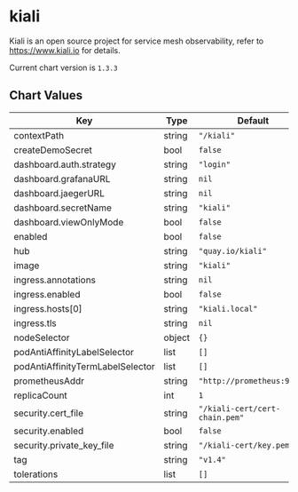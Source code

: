 kiali
=====
Kiali is an open source project for service mesh observability, refer to https://www.kiali.io for details.

Current chart version is `1.3.3`





## Chart Values

| Key | Type | Default | Description |
|-----|------|---------|-------------|
| contextPath | string | `"/kiali"` |  |
| createDemoSecret | bool | `false` |  |
| dashboard.auth.strategy | string | `"login"` |  |
| dashboard.grafanaURL | string | `nil` |  |
| dashboard.jaegerURL | string | `nil` |  |
| dashboard.secretName | string | `"kiali"` |  |
| dashboard.viewOnlyMode | bool | `false` |  |
| enabled | bool | `false` |  |
| hub | string | `"quay.io/kiali"` |  |
| image | string | `"kiali"` |  |
| ingress.annotations | string | `nil` |  |
| ingress.enabled | bool | `false` |  |
| ingress.hosts[0] | string | `"kiali.local"` |  |
| ingress.tls | string | `nil` |  |
| nodeSelector | object | `{}` |  |
| podAntiAffinityLabelSelector | list | `[]` |  |
| podAntiAffinityTermLabelSelector | list | `[]` |  |
| prometheusAddr | string | `"http://prometheus:9090"` |  |
| replicaCount | int | `1` |  |
| security.cert_file | string | `"/kiali-cert/cert-chain.pem"` |  |
| security.enabled | bool | `false` |  |
| security.private_key_file | string | `"/kiali-cert/key.pem"` |  |
| tag | string | `"v1.4"` |  |
| tolerations | list | `[]` |  |
